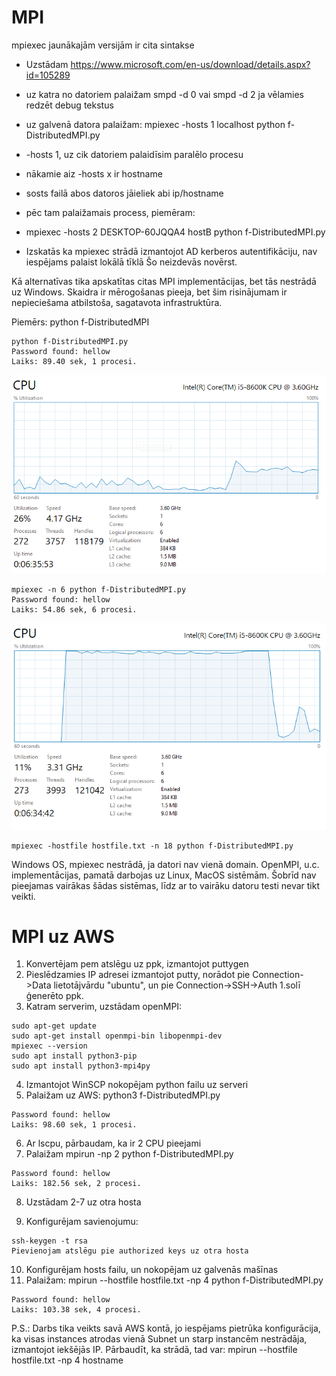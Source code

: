 # MPI

mpiexec jaunākajām versijām ir cita sintakse
- Uzstādam https://www.microsoft.com/en-us/download/details.aspx?id=105289
- uz katra no datoriem palaižam smpd -d 0 vai smpd -d 2 ja vēlamies redzēt debug tekstus
- uz galvenā datora palaižam: mpiexec -hosts 1 localhost python f-DistributedMPI.py
- -hosts 1, uz cik datoriem palaidīsim paralēlo procesu
- nākamie aiz -hosts x ir hostname
- sosts failā abos datoros jāieliek abi ip/hostname
- pēc tam palaižamais process, piemēram:
- mpiexec -hosts 2 DESKTOP-60JQQA4 hostB python f-DistributedMPI.py

- Izskatās ka mpiexec strādā izmantojot AD kerberos autentifikāciju, nav iespējams palaist lokālā tīklā
Šo neizdevās novērst.

Kā alternatīvas tika apskatītas citas MPI implementācijas, bet tās nestrādā uz Windows.
Skaidra ir mērogošanas pieeja, bet šim risinājumam ir nepieciešama atbilstoša, sagatavota infrastruktūra.


Piemērs: python f-DistributedMPI
```
python f-DistributedMPI.py
Password found: hellow
Laiks: 89.40 sek, 1 procesi.
```
![1PC 1CPU](./images/pc1proc1.png)



```
mpiexec -n 6 python f-DistributedMPI.py
Password found: hellow
Laiks: 54.86 sek, 6 procesi.
```
![1PC 6CPU](./images/pc1proc6.png)


```
mpiexec -hostfile hostfile.txt -n 18 python f-DistributedMPI.py
```
Windows OS, mpiexec nestrādā, ja datori nav vienā domain.
OpenMPI, u.c. implementācijas, pamatā darbojas uz Linux, MacOS sistēmām. Šobrīd nav pieejamas vairākas šādas sistēmas, līdz ar to vairāku datoru testi nevar tikt veikti.


# MPI uz AWS

1. Konvertējam pem atslēgu uz ppk, izmantojot puttygen
2. Pieslēdzamies IP adresei izmantojot putty, norādot pie Connection->Data lietotājvārdu "ubuntu", un pie Connection->SSH->Auth 1.solī ģenerēto ppk.
3. Katram serverim, uzstādam openMPI:
```
sudo apt-get update
sudo apt-get install openmpi-bin libopenmpi-dev
mpiexec --version
sudo apt install python3-pip
sudo apt install python3-mpi4py
```
4. Izmantojot WinSCP nokopējam python failu uz serveri
5. Palaižam uz AWS: python3 f-DistributedMPI.py
```
Password found: hellow
Laiks: 98.60 sek, 1 procesi.
```
6. Ar lscpu, pārbaudam, ka ir 2 CPU pieejami
7. Palaižam mpirun -np 2 python f-DistributedMPI.py
```
Password found: hellow
Laiks: 182.56 sek, 2 procesi.
```

8. Uzstādam 2-7 uz otra hosta

9. Konfigurējam savienojumu:
```
ssh-keygen -t rsa
Pievienojam atslēgu pie authorized keys uz otra hosta
```

10. Konfigurējam hosts failu, un nokopējam uz galvenās mašīnas
11. Palaižam: mpirun --hostfile hostfile.txt -np 4 python f-DistributedMPI.py
```
Password found: hellow
Laiks: 103.38 sek, 4 procesi.
```


P.S.: Darbs tika veikts savā AWS kontā, jo iespējams pietrūka konfigurācija, ka visas instances atrodas vienā Subnet un starp instancēm nestrādāja, izmantojot iekšējās IP.
Pārbaudīt, ka strādā, tad var: mpirun --hostfile hostfile.txt -np 4 hostname
